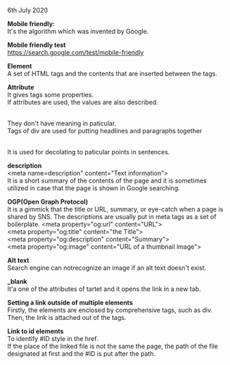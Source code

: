 6th July 2020  

**Mobile friendly:**  
It's the algorithm which was invented by Google.  

**Mobile friendly test** \
https://search.google.com/test/mobile-friendly  

**Element**  
A set of HTML tags and the contents that are inserted between the tags.  

**Attribute**  
It gives tags some properties.  
If attributes are used, the values are also described.   

**<div>**  
They don't have meaning in paticular.  
Tags of div are used for putting headlines and paragraphs together  

**<span>**  
It is used for decolating to paticular points in sentences.  

**description** \
\<meta name=description" content="Text information">  
It is a short summary of the contents of the page and it is sometimes utilized in case that the page is shown in Google searching.  

**OGP(Open Graph Protocol)**  
It is a gimmick that the title or URL, summary, or eye-catch when a page is shared by SNS.
The descriptions are usually put in meta tags as a set of boilerplate.
\<meta property="og:url" content="URL">  
\<meta property="og:title" content="the Title">  
\<meta property="og:description" content="Summary">  
\<meta property="og:image" content="URL of a thumbnail image">  

**Alt text**  
Search engine can notrecognize an image if an alt text doesn't exist.

**_blank**  
It'a one of the attributes of tartet and it opens the link in a new tab.  


**Setting a link outside of multiple elements**  
Firstly, the elements are enclosed by comprehensive tags, such as div. Then, the link is attached out of the tags.

**Link to id elements**  
To identify #ID style in the href.  
If the place of the linked file is not the same the page, the path of the file designated at first and the #ID is put after the path.  
